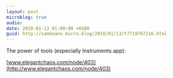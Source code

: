```yaml
---
layout: post
microblog: true
audio: 
date: 2010-01-13 01:00:00 +0100
guid: http://samdeane.micro.blog/2010/01/13/t7719767216.html
---
```

The power of tools (especially Instruments.app):

[www.elegantchaos.com/node/403](http://www.elegantchaos.com/node/403)

